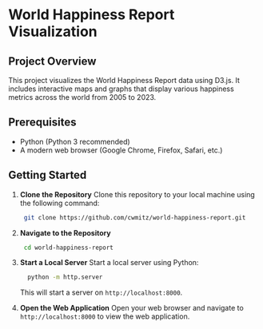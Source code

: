 # World Happiness Report Visualization

## Project Overview

This project visualizes the World Happiness Report data using D3.js. It includes interactive maps and graphs that display various happiness metrics across the world from 2005 to 2023.

## Prerequisites

- Python (Python 3 recommended)
- A modern web browser (Google Chrome, Firefox, Safari, etc.)

## Getting Started

1. **Clone the Repository**
   Clone this repository to your local machine using the following command:

   ```bash
    git clone https://github.com/cwmitz/world-happiness-report.git
   ```

2. **Navigate to the Repository**

   ```bash
    cd world-happiness-report
   ```

3. **Start a Local Server**
   Start a local server using Python:

   ```bash
     python -m http.server
   ```

   This will start a server on `http://localhost:8000`.

4. **Open the Web Application**
   Open your web browser and navigate to `http://localhost:8000` to view the web application.
